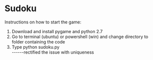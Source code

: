 # Sudoku
Instructions on how to start the game:  
1. Download and install pygame and python 2.7  
2. Go to terminal (ubuntu) or powershell (win) and change directory to folder containing the code  
3. Type python sudoku.py  
------rectified the issue with uniqueness
